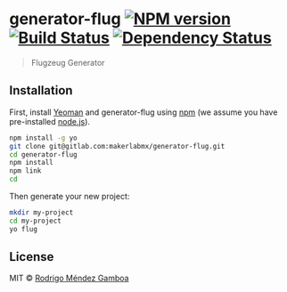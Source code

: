 # generator-flug [![NPM version][npm-image]][npm-url] [![Build Status][travis-image]][travis-url] [![Dependency Status][daviddm-image]][daviddm-url]
> Flugzeug Generator

## Installation

First, install [Yeoman](http://yeoman.io) and generator-flug using [npm](https://www.npmjs.com/) (we assume you have pre-installed [node.js](https://nodejs.org/)).

```bash
npm install -g yo
git clone git@gitlab.com:makerlabmx/generator-flug.git
cd generator-flug
npm install
npm link
cd
```

Then generate your new project:

```bash
mkdir my-project
cd my-project
yo flug
```

## License

MIT © [Rodrigo Méndez Gamboa](http://rodrigomendez.me)


[npm-image]: https://badge.fury.io/js/generator-flug.svg
[npm-url]: https://npmjs.org/package/generator-flug
[travis-image]: https://travis-ci.org/Rodmg/generator-flug.svg?branch=master
[travis-url]: https://travis-ci.org/Rodmg/generator-flug
[daviddm-image]: https://david-dm.org/Rodmg/generator-flug.svg?theme=shields.io
[daviddm-url]: https://david-dm.org/Rodmg/generator-flug
